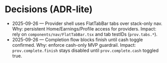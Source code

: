 # Decisions (ADR-lite)

- 2025-09-26 — Provider shell uses FlatTabBar tabs over stack-only nav. Why: persistent Home/Earnings/Profile access for providers. Impact: rely on `components/nav/FlatTabBar.tsx` and tab testIDs (`prov.tabs.*`).
- 2025-09-26 — Completion flow blocks finish until cash toggle confirmed. Why: enforce cash-only MVP guardrail. Impact: `prov.complete.finish` stays disabled until `prov.complete.cash` toggled true.
